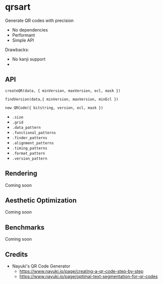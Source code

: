 # qrsart

Generate QR codes with precision

- No dependencies
- Performant
- Simple API

Drawbacks:
- No kanji support
- 

## API

`createQR(data, { minVersion, maxVersion, ecl, mask })`

`findVersion(data,{ minVersion, maxVersion, minEcl })`

`new QRCode({ bitstring, version, ecl, mask })`
- `.size`
- `.grid`
- `.data_pattern`
- `.functional_patterns`
- `.finder_patterns`
- `.alignment_patterns`
- `.timing_patterns`
- `.format_pattern`
- `.version_pattern`


## Rendering

Coming soon

## Aesthetic Optimization

Coming soon

## Benchmarks

Coming soon

## Credits

- Nayuki's QR Code Generator
  - https://www.nayuki.io/page/creating-a-qr-code-step-by-step
  - https://www.nayuki.io/page/optimal-text-segmentation-for-qr-codes